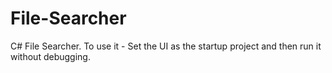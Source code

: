 # File-Searcher
C# File Searcher.
To use it - Set the UI as the startup project and then run it without debugging.
